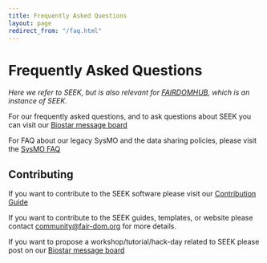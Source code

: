 ```yaml
---
title: Frequently Asked Questions
layout: page
redirect_from: "/faq.html"
---
```


# Frequently Asked Questions

*Here we refer to SEEK, but is also relevant for [FAIRDOMHUB](https://www.fairdomhub.org/), which is an instance of SEEK.*

For our frequently asked questions, and to ask questions about SEEK you can visit our [Biostar message board](http://biostar.fair-dom.org/)

For FAQ about our legacy SysMO and the data sharing policies, please visit the [SysMO FAQ](http://www.sysmo-db.org/faq)

## Contributing 
If you want to contribute to the SEEK software please visit our [Contribution Guide](/contributing.html)

If you want to contribute to the SEEK guides, templates, or website please contact <community@fair-dom.org> for more details.

If you want to propose a workshop/tutorial/hack-day related to SEEK please post on our [Biostar message board](http://biostar.fair-dom.org/)
  